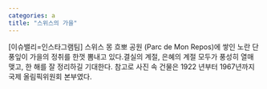 ```yaml
---
categories: a
title: "스위스의 가을"
---
```

[이슈밸리=인스타그램팀] 스위스 몽 흐뽀 공원 (Parc de Mon Repos)에 쌓인 노란 단풍잎이 가을의 정취를 한껏 뽐내고 있다.결실의 계절, 은혜의 계절 모두가 풍성히 열매 맺고, 한 해를 잘 정리하길 기대한다. 참고로 사진 속 건물은 1922 년부터 1967년까지 국제 올림픽위원회 본부였다.